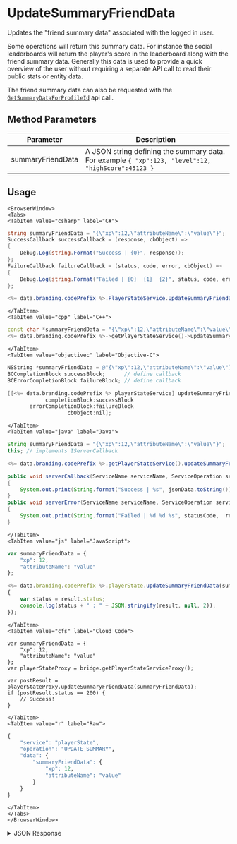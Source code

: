 # UpdateSummaryFriendData

Updates the "friend summary data" associated with the logged in user.

Some operations will return this summary data. For instance the social leaderboards will return the player's score in the leaderboard along with the friend summary data. Generally this data is used to provide a quick overview of the user without requiring a separate API call to read their public stats or entity data.

The friend summary data can also be requested with the [<code>GetSummaryDataForProfileId</code>](/api/capi/friend/getsummarydataforprofileid) api call.

<PartialServop service_name="playerState" operation_name="UPDATE_SUMMARY" />

## Method Parameters
Parameter | Description
--------- | -----------
summaryFriendData | A JSON string defining the summary data. For example `{ "xp":123, "level":12, "highScore":45123 }`

## Usage

```mdx-code-block
<BrowserWindow>
<Tabs>
<TabItem value="csharp" label="C#">
```

```csharp
string summaryFriendData = "{\"xp\":12,\"attributeName\":\"value\"}";
SuccessCallback successCallback = (response, cbObject) =>
{
    Debug.Log(string.Format("Success | {0}", response));
};
FailureCallback failureCallback = (status, code, error, cbObject) =>
{
    Debug.Log(string.Format("Failed | {0}  {1}  {2}", status, code, error));
};

<%= data.branding.codePrefix %>.PlayerStateService.UpdateSummaryFriendData(summaryFriendData, successCallback, failureCallback);
```

```mdx-code-block
</TabItem>
<TabItem value="cpp" label="C++">
```

```cpp
const char *summaryFriendData = "{\"xp\":12,\"attributeName\":\"value\"}";
<%= data.branding.codePrefix %>->getPlayerStateService()->updateSummaryFriendData(summaryFriendData, this);
```

```mdx-code-block
</TabItem>
<TabItem value="objectivec" label="Objective-C">
```

```objectivec
NSString *summaryFriendData = @"{\"xp\":12,\"attributeName\":\"value\"}";
BCCompletionBlock successBlock;      // define callback
BCErrorCompletionBlock failureBlock; // define callback

[[<%= data.branding.codePrefix %> playerStateService] updateSummaryFriendData:summaryFriendData
            completionBlock:successBlock
       errorCompletionBlock:failureBlock
                   cbObject:nil];
```

```mdx-code-block
</TabItem>
<TabItem value="java" label="Java">
```

```java
String summaryFriendData = "{\"xp\":12,\"attributeName\":\"value\"}";
this; // implements IServerCallback

<%= data.branding.codePrefix %>.getPlayerStateService().updateSummaryFriendData(summaryFriendData, this);

public void serverCallback(ServiceName serviceName, ServiceOperation serviceOperation, JSONObject jsonData)
{
    System.out.print(String.format("Success | %s", jsonData.toString()));
}
public void serverError(ServiceName serviceName, ServiceOperation serviceOperation, int statusCode, int reasonCode, String jsonError)
{
    System.out.print(String.format("Failed | %d %d %s", statusCode,  reasonCode, jsonError.toString()));
}
```

```mdx-code-block
</TabItem>
<TabItem value="js" label="JavaScript">
```

```javascript
var summaryFriendData = {
    "xp": 12,
    "attributeName": "value"
};

<%= data.branding.codePrefix %>.playerState.updateSummaryFriendData(summaryFriendData, result =>
{
	var status = result.status;
	console.log(status + " : " + JSON.stringify(result, null, 2));
});
```

```mdx-code-block
</TabItem>
<TabItem value="cfs" label="Cloud Code">
```

```cfscript
var summaryFriendData = {
    "xp": 12,
    "attributeName": "value"
};
var playerStateProxy = bridge.getPlayerStateServiceProxy();

var postResult = playerStateProxy.updateSummaryFriendData(summaryFriendData);
if (postResult.status == 200) {
    // Success!
}
```

```mdx-code-block
</TabItem>
<TabItem value="r" label="Raw">
```

```r
{
	"service": "playerState",
	"operation": "UPDATE_SUMMARY",
	"data": {
		"summaryFriendData": {
			"xp": 12,
			"attributeName": "value"
		}
	}
}
```

```mdx-code-block
</TabItem>
</Tabs>
</BrowserWindow>
```

<details>
<summary>JSON Response</summary>

```json
{
    "status":200,
    "data": null
}
```
</details>

